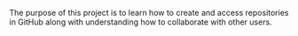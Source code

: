 The purpose of this project is to learn how to create and access repositories in GitHub along with understanding how to collaborate with other users.